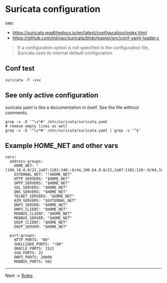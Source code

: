 # Suricata configuration

see:
* https://suricata.readthedocs.io/en/latest/configuration/index.html
* https://github.com/inliniac/suricata/blob/master/src/conf-yaml-loader.c


> If a configuration option is not specified in  the configuration file, Suricata uses its internal default configuration.


## Conf test

```
suricata -T -vvv
```

## See only active configuration
suricata.yaml is like a documentation in itself. See the file without comments.
```
grep -v -E '^\s*#' /etc/suricata/suricata.yaml
# remove empty lines as well
grep -v -E '^\s*#' /etc/suricata/suricata.yaml | grep -v '^$'
```

## Example HOME_NET and other vars

```
vars:
  address-groups:
    HOME_NET: "[198.18.0.0/22,2a07:1181:140::0/44,100.64.0.0/22,2a07:1181:120::0/64,100.64.134.0/24,2a07:1181:121::0/64,10.242.4.0/24,2a07:1181:130:3604::0/64,10.242.5.0/24,2a07:1181:130:3605::0/64,10.242.6.0/24,2a07:1181:130:3606::0/64,10.242.7.0/24,2a07:1181:130:3607::0/64]"
    EXTERNAL_NET: "!$HOME_NET"
    HTTP_SERVERS: "$HOME_NET"
    SMTP_SERVERS: "$HOME_NET"
    SQL_SERVERS: "$HOME_NET"
    DNS_SERVERS: "$HOME_NET"
    TELNET_SERVERS: "$HOME_NET"
    AIM_SERVERS: "$EXTERNAL_NET"
    DNP3_SERVER: "$HOME_NET"
    DNP3_CLIENT: "$HOME_NET"
    MODBUS_CLIENT: "$HOME_NET"
    MODBUS_SERVER: "$HOME_NET"
    ENIP_CLIENT: "$HOME_NET"
    ENIP_SERVER: "$HOME_NET"

  port-groups:
    HTTP_PORTS: "80"
    SHELLCODE_PORTS: "!80"
    ORACLE_PORTS: 1521
    SSH_PORTS: 22
    DNP3_PORTS: 20000
    MODBUS_PORTS: 502
```


----

Next -> [Rules](rules.md)
